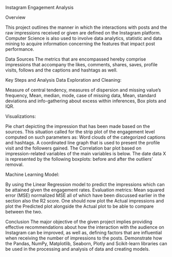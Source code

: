 Instagram Engagement Analysis


Overview

This project outlines the manner in which the interactions with posts and the raw impressions received or given are defined on the Instagram platform. 
Computer Science is also used to involve data analytics, statistic and data mining to acquire information concerning the features that impact post performance.



Data Sources
The metrics that are encompassed hereby comprise impressions that accompany the likes, comments, shares, saves, profile visits, follows and the captions and hashtags as well.



Key Steps and Analysis
Data Exploration and Cleaning:

Measure of central tendency, measures of dispersion and missing value’s frequency, Mean, median, mode, case of missing data, Mean, standard deviations and 
info-gathering about excess within inferences, Box plots and IQR.




Visualizations:

Pie chart depicting the impression that has been made based on the sources.
This situation called for the strip plot of the engagement level computed on such parameters as:
Word clouds of the categorized captions and hashtags.
A coordinated line graph that is used to present the profile visit and the followers gained.
The Correlation bar plot based on impression-related variables of the main variables is below.
The date data X is represented by the following boxplots: before and after the outliers’ removal.



Machine Learning Model:

By using the Linear Regression model to predict the impressions which can be attained given the engagement rates.
Evaluation metrics: Mean squared error (MSE) normalized MSE all of which have been discussed earlier in the section also the R2 score.
One should now plot the Actual impressions and plot the Predicted plot alongside the Actual plot to be able to compare between the two.



Conclusion
The major objective of the given project implies providing effective recommendations about how the interaction with the audience on Instagram can be improved, 
as well as, defining factors that are influential when receiving the number of impressions to the posts.
Demonstrate how the Pandas, NumPy, Matplotlib, Seaborn, Plotly and Scikit-learn libraries can be used in the processing and analysis of data and creating models.
